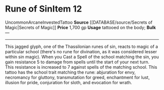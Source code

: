 ﻿---
id: '999'
item_category: Tattoos
level: '12'
name: Rune of Sin
price: 1,700 gp
rarity: Uncommon
source: '[[DATABASE/source/Secrets of Magic|Secrets of Magic]]'
subcategory: tattoo
trait:
- '[[DATABASE/trait/Arcane|Arcane]]'
- '[[DATABASE/trait/Invested|Invested]]'
- '[[DATABASE/trait/Tattoo|Tattoo]]'
- '[[DATABASE/trait/Uncommon|Uncommon]]'
type: Item
usage: tattooed on the body

---
# Rune of Sin<span class="item-type">Item 12</span>

<span class="trait-uncommon item-trait">Uncommon</span><span class="item-trait">Arcane</span><span class="item-trait">Invested</span><span class="item-trait">Tattoo</span>
**Source** [[DATABASE/source/Secrets of Magic|Secrets of Magic]] 
**Price** 1,700 gp
**Usage** tattooed on the body; **Bulk** —

---
This jagged glyph, one of the Thassilonian runes of sin, reacts to magic of a particular school (there's no rune for divination, as it was considered lesser within sin magic). When you Cast a Spell of the school matching the sin, you gain resistance 5 to damage from spells until the start of your next turn. This resistance is increased to 7 against spells of the matching school. This tattoo has the school trait matching the rune: abjuration for envy, necromancy for gluttony, transmutation for greed, enchantment for lust, illusion for pride, conjuration for sloth, and evocation for wrath.